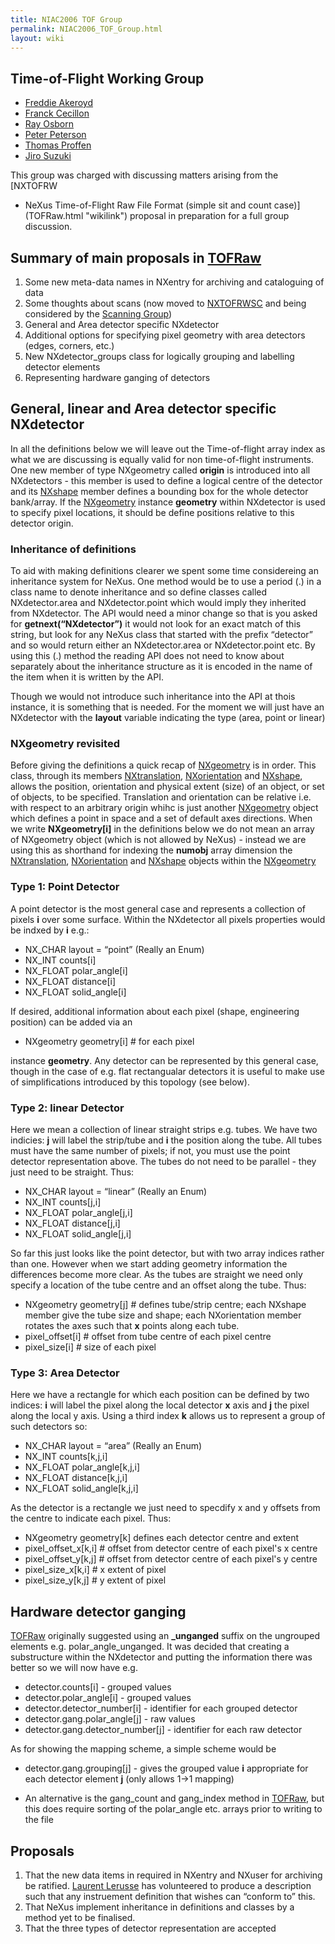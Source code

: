 ```yaml
---
title: NIAC2006 TOF Group
permalink: NIAC2006_TOF_Group.html
layout: wiki
---
```


Time-of-Flight Working Group
----------------------------

-   [Freddie Akeroyd](User%3AFreddie_Akeroyd.html "wikilink")
-   [Franck Cecillon](User%3AFranck_Cecillon.html "wikilink")
-   [Ray Osborn](User%3ARay_Osborn.html "wikilink")
-   [Peter Peterson](User%3APeter_Peterson.html "wikilink")
-   [Thomas Proffen](User%3AThomas_Proffen.html "wikilink")
-   [Jiro Suzuki](User%3AJiro_Suzuki.html "wikilink")

This group was charged with discussing matters arising from the [NXTOFRW
- NeXus Time-of-Flight Raw File Format (simple sit and count
case)](TOFRaw.html "wikilink") proposal in preparation for a full group
discussion.

Summary of main proposals in [TOFRaw](TOFRaw.html "wikilink")
--------------------------------------------------------

1.  Some new meta-data names in NXentry for archiving and cataloguing of
    data
2.  Some thoughts about scans (now moved to
    [NXTOFRWSC](TOFRawScan.html "wikilink") and being considered by the
    [Scanning Group](Scanning_Group.html "wikilink"))
3.  General and Area detector specific NXdetector
4.  Additional options for specifying pixel geometry with area detectors
    (edges, corners, etc.)
5.  New NXdetector\_groups class for logically grouping and labelling
    detector elements
6.  Representing hardware ganging of detectors

General, linear and Area detector specific NXdetector
-----------------------------------------------------

In all the definitions below we will leave out the Time-of-flight array
index as what we are discussing is equally valid for non time-of-flight
instruments. One new member of type NXgeometry called **origin** is
introduced into all NXdetectors - this member is used to define a
logical centre of the detector and its [NXshape](NXshape.html "wikilink")
member defines a bounding box for the whole detector bank/array. If the
[NXgeometry](NXgeometry.html "wikilink") instance **geometry** within
NXdetector is used to specify pixel locations, it should be define
positions relative to this detector origin.

### Inheritance of definitions

To aid with making definitions clearer we spent some time considereing
an inheritance system for NeXus. One method would be to use a period (.)
in a class name to denote inheritance and so define classes called
NXdetector.area and NXdetector.point which would imply they inherited
from NXdetector. The API would need a minor change so that is you asked
for **getnext(“NXdetector”)** it would not look for an exact match of
this string, but look for any NeXus class that started with the prefix
“detector” and so would return either an NXdetector.area or
NXdetector.point etc. By using this (.) method the reading API does not
need to know about separately about the inheritance structure as it is
encoded in the name of the item when it is written by the API.

Though we would not introduce such inheritance into the API at thois
instance, it is something that is needed. For the moment we will just
have an NXdetector with the **layout** variable indicating the type
(area, point or linear)

### NXgeometry revisited

Before giving the definitions a quick recap of
[NXgeometry](NXgeometry.html "wikilink") is in order. This class, through its
members [NXtranslation](NXtranslation.html "wikilink"),
[NXorientation](NXorientation.html "wikilink") and
[NXshape](NXshape.html "wikilink"), allows the position, orientation and
physical extent (size) of an object, or set of objects, to be specified.
Translation and orientation can be relative i.e. with respect to an
arbitrary origin whihc is just another
[NXgeometry](NXgeometry.html "wikilink") object which defines a point in
space and a set of default axes directions. When we write
**NXgeometry\[i\]** in the definitions below we do not mean an array of
NXgeometry object (which is not allowed by NeXus) - instead we are using
this as shorthand for indexing the **numobj** array dimension the
[NXtranslation](NXtranslation.html "wikilink"),
[NXorientation](NXorientation.html "wikilink") and
[NXshape](NXshape.html "wikilink") objects within the
[NXgeometry](NXgeometry.html "wikilink")

### Type 1: Point Detector

A point detector is the most general case and represents a collection of
pixels **i** over some surface. Within the NXdetector all pixels
properties would be indxed by **i** e.g.:

-   NX\_CHAR layout = “point” (Really an Enum)
-   NX\_INT counts\[i\]
-   NX\_FLOAT polar\_angle\[i\]
-   NX\_FLOAT distance\[i\]
-   NX\_FLOAT solid\_angle\[i\]

If desired, additional information about each pixel (shape, engineering
position) can be added via an

-   NXgeometry geometry\[i\] \# for each pixel

instance **geometry**. Any detector can be represented by this general
case, though in the case of e.g. flat rectangualar detectors it is
useful to make use of simplifications introduced by this topology (see
below).

### Type 2: linear Detector

Here we mean a collection of linear straight strips e.g. tubes. We have
two indicies: **j** will label the strip/tube and **i** the position
along the tube. All tubes must have the same number of pixels; if not,
you must use the point detector representation above. The tubes do not
need to be parallel - they just need to be straight. Thus:

-   NX\_CHAR layout = “linear” (Really an Enum)
-   NX\_INT counts\[j,i\]
-   NX\_FLOAT polar\_angle\[j,i\]
-   NX\_FLOAT distance\[j,i\]
-   NX\_FLOAT solid\_angle\[j,i\]

So far this just looks like the point detector, but with two array
indices rather than one. However when we start adding geometry
information the differences become more clear. As the tubes are straight
we need only specify a location of the tube centre and an offset along
the tube. Thus:

-   NXgeometry geometry\[j\] \# defines tube/strip centre; each NXshape
    member give the tube size and shape; each NXorientation member
    rotates the axes such that **x** points along each tube.
-   pixel\_offset\[i\] \# offset from tube centre of each pixel centre
-   pixel\_size\[i\] \# size of each pixel

### Type 3: Area Detector

Here we have a rectangle for which each position can be defined by two
indices: **i** will label the pixel along the local detector **x** axis
and **j** the pixel along the local y axis. Using a third index **k**
allows us to represent a group of such detectors so:

-   NX\_CHAR layout = “area” (Really an Enum)
-   NX\_INT counts\[k,j,i\]
-   NX\_FLOAT polar\_angle\[k,j,i\]
-   NX\_FLOAT distance\[k,j,i\]
-   NX\_FLOAT solid\_angle\[k,j,i\]

As the detector is a rectangle we just need to specdify x and y offsets
from the centre to indicate each pixel. Thus:

-   NXgeometry geometry\[k\] defines each detector centre and extent
-   pixel\_offset\_x\[k,i\] \# offset from detector centre of each
    pixel's x centre
-   pixel\_offset\_y\[k,j\] \# offset from detector centre of each
    pixel's y centre
-   pixel\_size\_x\[k,i\] \# x extent of pixel
-   pixel\_size\_y\[k,j\] \# y extent of pixel

Hardware detector ganging
-------------------------

[TOFRaw](TOFRaw.html "wikilink") originally suggested using an **\_unganged**
suffix on the ungrouped elements e.g. polar\_angle\_unganged. It was
decided that creating a substructure within the NXdetector and putting
the information there was better so we will now have e.g.

-   detector.counts\[i\] - grouped values
-   detector.polar\_angle\[i\] - grouped values
-   detector.detector\_number\[i\] - identifier for each grouped
    detector
-   detector.gang.polar\_angle\[j\] - raw values
-   detector.gang.detector\_number\[j\] - identifier for each raw
    detector

As for showing the mapping scheme, a simple scheme would be

-   detector.gang.grouping\[j\] - gives the grouped value **i**
    appropriate for each detector element **j** (only allows 1-&gt;1
    mapping)

<!-- -->

-   An alternative is the gang\_count and gang\_index method in
    [TOFRaw](TOFRaw.html "wikilink"), but this does require sorting of the
    polar\_angle etc. arrays prior to writing to the file

Proposals
---------

1.  That the new data items in required in NXentry and NXuser for
    archiving be ratified. [Laurent
    Lerusse](User%3AL.lerusse.html "wikilink") has volunteered to produce a
    description such that any instruement definition that wishes can
    “conform to” this.
2.  That NeXus implement inheritance in definitions and classes by a
    method yet to be finalised.
3.  That the three types of detector representation are accepted

